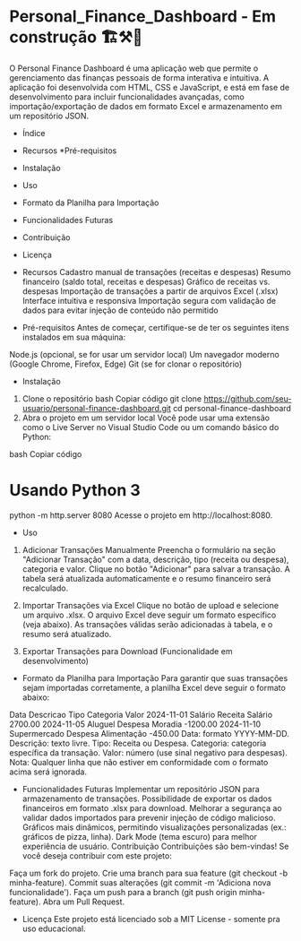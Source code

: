 # Personal_Finance_Dashboard - Em construção 🏗️⚒️🔨

O Personal Finance Dashboard é uma aplicação web que permite o gerenciamento das finanças pessoais de forma interativa e intuitiva. A aplicação foi desenvolvida com HTML, CSS e JavaScript, e está em fase de desenvolvimento para incluir funcionalidades avançadas, como importação/exportação de dados em formato Excel e armazenamento em um repositório JSON.

* Índice
* Recursos
 *Pré-requisitos
* Instalação
* Uso
* Formato da Planilha para Importação
* Funcionalidades Futuras
* Contribuição
* Licença


* Recursos
Cadastro manual de transações (receitas e despesas)
Resumo financeiro (saldo total, receitas e despesas)
Gráfico de receitas vs. despesas
Importação de transações a partir de arquivos Excel (.xlsx)
Interface intuitiva e responsiva
Importação segura com validação de dados para evitar injeção de conteúdo não permitido


* Pré-requisitos
Antes de começar, certifique-se de ter os seguintes itens instalados em sua máquina:

Node.js (opcional, se for usar um servidor local)
Um navegador moderno (Google Chrome, Firefox, Edge)
Git (se for clonar o repositório)


* Instalação
1. Clone o repositório
bash
Copiar código
git clone https://github.com/seu-usuario/personal-finance-dashboard.git
cd personal-finance-dashboard
2. Abra o projeto em um servidor local
Você pode usar uma extensão como o Live Server no Visual Studio Code ou um comando básico do Python:

bash
Copiar código
# Usando Python 3
python -m http.server 8080
Acesse o projeto em http://localhost:8080.


* Uso
1. Adicionar Transações Manualmente
Preencha o formulário na seção "Adicionar Transação" com a data, descrição, tipo (receita ou despesa), categoria e valor.
Clique no botão "Adicionar" para salvar a transação.
A tabela será atualizada automaticamente e o resumo financeiro será recalculado.

2. Importar Transações via Excel
Clique no botão de upload e selecione um arquivo .xlsx.
O arquivo Excel deve seguir um formato específico (veja abaixo).
As transações válidas serão adicionadas à tabela, e o resumo será atualizado.

3. Exportar Transações para Download
(Funcionalidade em desenvolvimento)

* Formato da Planilha para Importação
Para garantir que suas transações sejam importadas corretamente, a planilha Excel deve seguir o formato abaixo:

Data	Descricao	Tipo	Categoria	Valor
2024-11-01	Salário	Receita	Salário	2700.00
2024-11-05	Aluguel	Despesa	Moradia	-1200.00
2024-11-10	Supermercado	Despesa	Alimentação	-450.00
Data: formato YYYY-MM-DD.
Descrição: texto livre.
Tipo: Receita ou Despesa.
Categoria: categoria específica da transação.
Valor: número (use sinal negativo para despesas).
Nota: Qualquer linha que não estiver em conformidade com o formato acima será ignorada.

* Funcionalidades Futuras
 Implementar um repositório JSON para armazenamento de transações.
 Possibilidade de exportar os dados financeiros em formato .xlsx para download.
 Melhorar a segurança ao validar dados importados para prevenir injeção de código malicioso.
 Gráficos mais dinâmicos, permitindo visualizações personalizadas (ex.: gráficos de pizza, linha).
 Dark Mode (tema escuro) para melhor experiência de usuário.
Contribuição
Contribuições são bem-vindas! Se você deseja contribuir com este projeto:

Faça um fork do projeto.
Crie uma branch para sua feature (git checkout -b minha-feature).
Commit suas alterações (git commit -m 'Adiciona nova funcionalidade').
Faça um push para a branch (git push origin minha-feature).
Abra um Pull Request.


* Licença
Este projeto está licenciado sob a MIT License - somente pra uso educacional.

